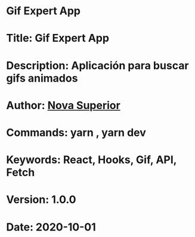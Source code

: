# Gif Expert App
# Title: Gif Expert App
# Description: Aplicación para buscar gifs animados

# Author: [Nova Superior](https://github.com/novasuperior)

# Commands: yarn , yarn dev

# Keywords: React, Hooks, Gif, API, Fetch

# Version: 1.0.0

# Date: 2020-10-01